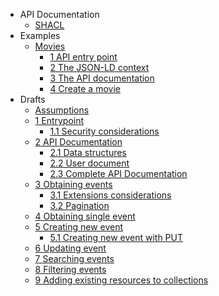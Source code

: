 * API Documentation
  * [SHACL](api-documentation/shacl.md)
* Examples
  * [Movies](movies/index.md)
    * [1 API entry point](movies/entry-point.md)
    * [2 The JSON-LD context](movies/context.md)
    * [3 The API documentation](movies/api-doc.md)
    * [4 Create a movie](movies/create-movie.md)
* Drafts
  * [Assumptions](assumptions.md)
  * [1 Entrypoint](api-documentation/1.entry-point.md)
    * [1.1 Security considerations](1.1.security-considerations.md)
  * [2 API Documentation](api-documentation/2.api-documentation.md)
    * [2.1 Data structures](api-documentation/2.1.api-documentation-data-structures.md)
    * [2.2 User document](api-documentation/2.2.api-documentation-user-document.md)
    * [2.3 Complete API Documentation](api-documentation/2.3.complete-api-documentation.md)
  * [3 Obtaining events](drafts/3.obtaining-events.md)
    * [3.1 Extensions considerations](drafts/3.1.extensions-considerations.md)
    * [3.2 Pagination](drafts/3.2.pagination.md)
  * [4 Obtaining single event](drafts/4.obtaining-single-event.md)
  * [5 Creating new event](drafts/5.creating-new-event.md)
    * [5.1 Creating new event with PUT](drafts/5.1.creating-event-with-put.md)
  * [6 Updating event](drafts/6.updating-event.md)
  * [7 Searching events](drafts/7.searching-events.md)
  * [8 Filtering events](drafts/8.filtering-events.md)
  * [9 Adding existing resources to collections](drafts/9.adding-existing-resources-to-collections.md)
